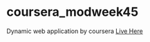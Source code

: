 # coursera_modweek45
Dynamic web application by coursera
[Live Here](https://waqasra2022skipq.github.io/coursera_modweek45/)